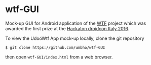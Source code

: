 # wtf-GUI

Mock-up GUI for Android application of the [WTF](https://github.com/gmacario/wtf-docs) project which was awarded the first prize at the [Hackaton droidcon Italy 2016](http://it.droidcon.com/2016/hackathon-droidcon-italy/).

To view the UdooWtf App mock-up locally, clone the git repository

  ```
  $ git clone https://github.com/umbho/wtf-GUI
  ```

  then open `wtf-GUI/index.html` from a web browser.

<!-- EOF -->
